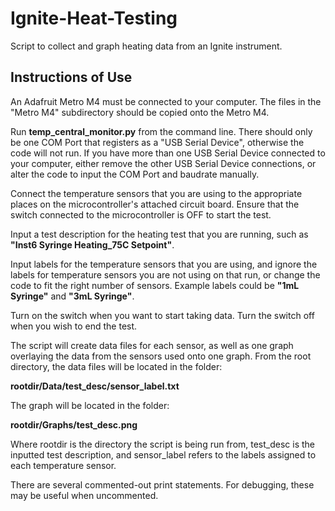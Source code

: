 # Ignite-Heat-Testing

Script to collect and graph heating data from an Ignite instrument.

## Instructions of Use
An Adafruit Metro M4 must be connected to your computer. The files in the "Metro M4" subdirectory should be copied onto the Metro M4.

Run <b>temp_central_monitor.py</b> from the command line. There should only be one COM Port that registers as a "USB Serial Device", 
otherwise the code will not run. If you have more than one USB Serial Device connected to your computer, either remove the other USB 
Serial Device connections, or alter the code to input the COM Port and baudrate manually. 

Connect the temperature sensors that you are using to the appropriate places on the microcontroller's attached circuit board. Ensure that the switch connected to the microcontroller is OFF to start the test. 

Input a test description for the heating test that you are running, such as <b>"Inst6 Syringe Heating_75C Setpoint"</b>.

Input labels for the temperature sensors that you are using, and ignore the labels for temperature sensors you are not using on that run, 
or change the code to fit the right number of sensors. Example labels could be <b>"1mL Syringe"</b> and <b>"3mL Syringe"</b>.

Turn on the switch when you want to start taking data. Turn the switch off when you wish to end the test. 

The script will create data files for each sensor, as well as one graph overlaying the data from the sensors used onto one graph. From the 
root directory, the data files will be located in the folder:

<b>rootdir/Data/test_desc/sensor_label.txt</b>

The graph will be located in the folder:

<b>rootdir/Graphs/test_desc.png</b>

Where rootdir is the directory the script is being run from, test_desc is the inputted test description, and sensor_label refers to the 
labels assigned to each temperature sensor. 

There are several commented-out print statements. For debugging, these may be useful when uncommented. 
